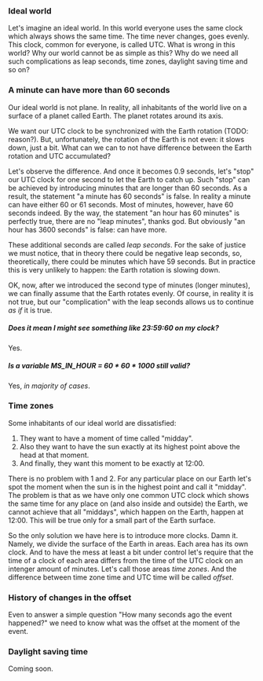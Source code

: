 ### Ideal world

Let's imagine an ideal world. In this world everyone uses the same clock which always shows the same time. The time never changes, goes evenly. This clock, common for everyone, is called UTC. What is wrong in this world? Why our world cannot be as simple as this? Why do we need all such complications as leap seconds, time zones, daylight saving time and so on?

### A minute can have more than 60 seconds

Our ideal world is not plane. In reality, all inhabitants of the world live on a surface of a planet called Earth. The planet rotates around its axis.

We want our UTC clock to be synchronized with the Earth rotation (TODO: reason?). But, unfortunately, the rotation of the Earth is not even: it slows down, just a bit. What can we can to not have difference between the Earth rotation and UTC accumulated?

Let's observe the difference. And once it becomes 0.9 seconds, let's "stop" our UTC clock for one second to let the Earth to catch up. Such "stop" can be achieved by introducing minutes that are longer than 60 seconds. As a result, the statement "a minute has 60 seconds" is false. In reality a minute can have either 60 or 61 seconds. Most of minutes, however, have 60 seconds indeed. By the way, the statement "an hour has 60 minutes" is perfectly true, there are no "leap minutes", thanks god. But obviously "an hour has 3600 seconds" is false: can have more.

These additional seconds are called *leap seconds*. For the sake of justice we must notice, that in theory there could be negative leap seconds, so, theoretically, there could be minutes which have 59 seconds. But in practice this is very unlikely to happen: the Earth rotation is slowing down.

OK, now, after we introduced the second type of minutes (longer minutes), we can finally assume that the Earth rotates evenly. Of course, in reality it is not true, but our "complication" with the leap seconds allows us to continue *as if* it is true.

##### Does it mean I might see something like 23:59:60 on my clock?

Yes.

##### Is a variable MS_IN_HOUR = 60 * 60 * 1000 still valid?

Yes, *in majority of cases*.

### Time zones

Some inhabitants of our ideal world are dissatisfied:
 1. They want to have a moment of time called "midday".
 2. Also they want to have the sun exactly at its highest point above the head at that moment.
 3. And finally, they want this moment to be exactly at 12:00.

There is no problem with 1 and 2. For any particular place on our Earth let's spot the moment when the sun is in the highest point and call it "midday". The problem is that as we have only one common UTC clock which shows the same time for any place on (and also inside and outside) the Earth, we cannot achieve that all "middays", which happen on the Earth, happen at 12:00. This will be true only for a small part of the Earth surface.

So the only solution we have here is to introduce more clocks. Damn it. Namely, we divide the surface of the Earth in areas. Each area has its own clock. And to have the mess at least a bit under control let's require that the time of a clock of each area differs from the time of the UTC clock on an intenger amount of minutes. Let's call those areas *time zones*. And the difference between time zone time and UTC time will be called *offset*.

### History of changes in the offset

Even to answer a simple question "How many seconds ago the event happened?" we need to know what was the offset at the moment of the event.

### Daylight saving time

Coming soon.